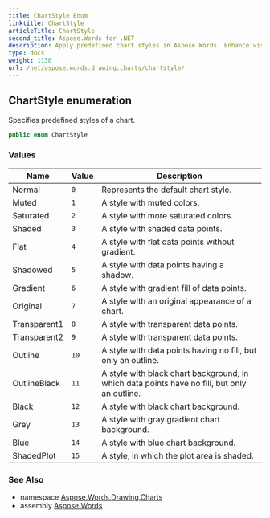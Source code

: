 ```yaml
---
title: ChartStyle Enum
linktitle: ChartStyle
articleTitle: ChartStyle
second_title: Aspose.Words for .NET
description: Apply predefined chart styles in Aspose.Words. Enhance visuals with ChartStyle enum for professional document formatting.
type: docs
weight: 1130
url: /net/aspose.words.drawing.charts/chartstyle/
---
```

## ChartStyle enumeration

Specifies predefined styles of a chart.

```csharp
public enum ChartStyle
```

### Values

| Name | Value | Description |
| --- | --- | --- |
| Normal | `0` | Represents the default chart style. |
| Muted | `1` | A style with muted colors. |
| Saturated | `2` | A style with more saturated colors. |
| Shaded | `3` | A style with shaded data points. |
| Flat | `4` | A style with flat data points without gradient. |
| Shadowed | `5` | A style with data points having a shadow. |
| Gradient | `6` | A style with gradient fill of data points. |
| Original | `7` | A style with an original appearance of a chart. |
| Transparent1 | `8` | A style with transparent data points. |
| Transparent2 | `9` | A style with transparent data points. |
| Outline | `10` | A style with data points having no fill, but only an outline. |
| OutlineBlack | `11` | A style with black chart background, in which data points have no fill, but only an outline. |
| Black | `12` | A style with black chart background. |
| Grey | `13` | A style with gray gradient chart background. |
| Blue | `14` | A style with blue chart background. |
| ShadedPlot | `15` | A style, in which the plot area is shaded. |

### See Also

* namespace [Aspose.Words.Drawing.Charts](../../aspose.words.drawing.charts/)
* assembly [Aspose.Words](../../)
